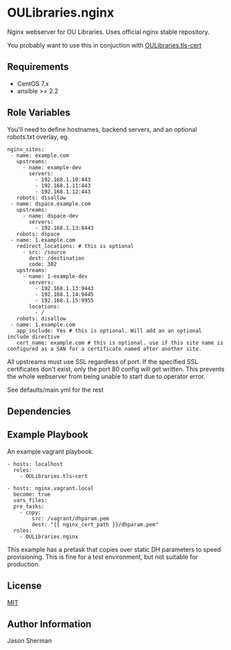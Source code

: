 OULibraries.nginx
=========

Nginx webserver for OU Libraries. Uses official nginx stable repository.

You probably want to use this in conjuction with [OULibraries.tls-cert](https://github.com/OULibraries/ansible-role-tls-cert)

Requirements
------------

* CentOS 7.x
* ansible >= 2.2

Role Variables
--------------

You'll need to define hostnames, backend servers, and an optional robots.txt overlay, eg.
```
nginx_sites:
 - name: example.com
   upstreams:
     - name: example-dev
       servers:
         - 192.168.1.10:443
         - 192.168.1.11:443
         - 192.168.1.12:443
   robots: disallow
 - name: dspace.example.com
   upstreams:
     - name: dspace-dev
       servers:
         - 192.168.1.13:8443
   robots: dspace
 - name: 1.example.com
   redirect_locations: # this is optional
     - src: /source
       dest: /destination
       code: 302
   upstreams:
     - name: 1-example-dev
       servers:
         - 192.168.1.13:9443
         - 192.168.1.14:9445
         - 192.168.1.15:9955
       locations:
         - /
   robots: disallow
 - name: 1.example.com
   app_include: Yes # this is optional. Will add an an optional include directive
   cert_name: example.com # this is optional. use if this site name is configured as a SAN for a certificate named after another site.
```

All upstreams must use SSL regardless of port.
If the specified SSL certificates don't exist, only the port 80 config will get written.
This prevents the whole webserver from being unable to start due to operator error.

See defaults/main.yml for the rest

Dependencies
------------


Example Playbook
----------------
An example vagrant playbook.

```
- hosts: localhost
  roles:
    - OULibraries.tls-cert

- hosts: nginx.vagrant.local
  become: true
  vars_files:
  pre_tasks:
    - copy:
        src: /vagrant/dhparam.pem
        dest: "{{ nginx_cert_path }}/dhparam.pem"
  roles:
    - OULibraries.nginx
```

This example has a pretask that copies over static DH parameters to speed provisioning.  This is fine for a test environment, but not suitable for production.

License
-------

[MIT](LICENSE)

Author Information
------------------

Jason Sherman
